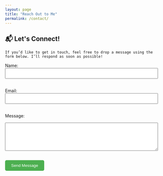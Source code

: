 ```yaml
---
layout: page
title: "Reach Out to Me"
permalink: /contact/
---
```


## 📬 Let's Connect!

    If you’d like to get in touch, feel free to drop a message using the form below. I’ll respond as soon as possible!

<form action="https://formspree.io/f/mjkrdkww" method="POST" style="max-width: 600px;">
  <label for="name">Name:</label><br>
  <input type="text" name="name" required style="width:100%; padding:8px;"><br><br>

  <label for="email">Email:</label><br>
  <input type="email" name="email" required style="width:100%; padding:8px;"><br><br>

  <label for="message">Message:</label><br>
  <textarea name="message" rows="5" required style="width:100%; padding:8px;"></textarea><br><br>

  <button type="submit" style="padding:10px 20px; background-color:#4CAF50; color:white; border:none; border-radius:5px;">Send Message</button>
</form>
